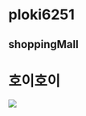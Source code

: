 # ploki6251
## shoppingMall
<h1>호이호이</h1>
<img src="https://img.shields.io/badge/Python-3766AB?style=flat-square&logo=Python&logoColor=white"/></a>&nbsp 
